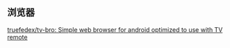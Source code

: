 ## 浏览器

[truefedex/tv-bro: Simple web browser for android optimized to use with TV remote](https://github.com/truefedex/tv-bro)